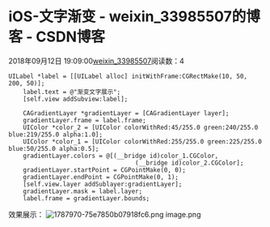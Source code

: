 # iOS-文字渐变 - weixin_33985507的博客 - CSDN博客
2018年09月12日 19:09:00[weixin_33985507](https://me.csdn.net/weixin_33985507)阅读数：4
```
UILabel *label = [[UILabel alloc] initWithFrame:CGRectMake(10, 50, 200, 50)];
    label.text = @"渐变文字展示";
    [self.view addSubview:label];
    
    CAGradientLayer *gradientLayer = [CAGradientLayer layer];
    gradientLayer.frame = label.frame;
    UIColor *color_2 = [UIColor colorWithRed:45/255.0 green:240/255.0 blue:219/255.0 alpha:1.0];
    UIColor *color_1 = [UIColor colorWithRed:255/255.0 green:225/255.0 blue:50/255.0 alpha:0.5];
    gradientLayer.colors = @[(__bridge id)color_1.CGColor,
                                   (__bridge id)color_2.CGColor];
    gradientLayer.startPoint = CGPointMake(0, 0);
    gradientLayer.endPoint = CGPointMake(0, 1);
    [self.view.layer addSublayer:gradientLayer];
    gradientLayer.mask = label.layer;
    label.frame = gradientLayer.bounds;
```
效果展示：
![1787970-75e7850b07918fc6.png](https://upload-images.jianshu.io/upload_images/1787970-75e7850b07918fc6.png)
image.png

